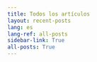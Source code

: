 ```yaml
---
title: Todos los artículos
layout: recent-posts
lang: es
lang-ref: all-posts
sidebar-link: True
all-posts: True
---
```

